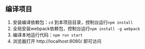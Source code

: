 ## 编译项目
1. 安装编译依赖包：`cd` 到本项目目录，控制台运行`npm install`
2. 全局安装webpack依赖包，控制台运行`npm install -g webpack`
3. 编译本地运行代码：`npm run start`
4. 浏览器打开 http://localhost:8080/  即可访问 

